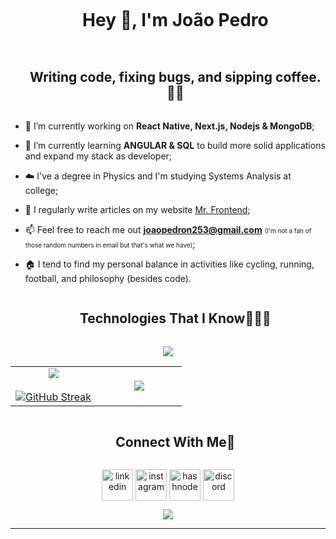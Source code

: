 <!--h1 without bottom border-->
<div id="user-content-toc">
  <ul align="center">
    <summary><h1 style="display: inline-block">Hey 👋, I'm João Pedro</h1></summary>
  </ul>
</div>

<!--h2 without bottom border-->
<div id="user-content-toc">
  <ul align="center">
    <summary><h2 style="display: inline-block">Writing code, fixing bugs, and sipping coffee. 👨‍💻</h2></summary>
  </ul>
</div>

<!--Intro start-->

- 🔭 I’m currently working on **React Native, Next.js, Nodejs & MongoDB**;

- 🌱 I’m currently learning **ANGULAR & SQL** to build more solid applications and expand my stack as developer;

- ☁️ I've a degree in Physics and I'm studying Systems Analysis at college;

- 📝 I regularly write articles on my website [Mr. Frontend](https://mrfrontend.tech/);

- 📫 Feel free to reach me out **joaopedron253@gmail.com** <span style="font-size: 10px">(I'm not a fan of those random numbers in email but that's what we have)</span>;

- 🏠 I tend to find my personal balance in activities like cycling, running, football, and philosophy (besides code).
<!--Intro end-->


<!--h1 without bottom border-->
<div id="user-content-toc">
  <ul align="center">
    <summary><h2 style="display: inline-block">Technologies That I Know👨🏻‍💻</h2></summary>
  </ul>
</div>
<!--tech stack icons-->
<p align="center">
  <a href="https://skillicons.dev">
    <img src="https://skillicons.dev/icons?i=react,git,aws,css,express,firebase,github,html,java,js,md,mongodb,mysql,nodejs&perline=14" />
  </a>
</p>

<!--- stats & Trophy (start) -->
<p align="center">
  <!--- stats (start) -->
<table align="center">
<tr border="none">
<td width="50%" align="center">
  
  <img  align="center"  src="https://github-readme-stats.vercel.app/api?username=joaopedronm&theme=dark&show_icons=true&count_private=true" />
  <br></br>
  <a href="https://git.io/streak-stats"><img src="https://streak-stats.demolab.com?user=joaopedronm&theme=dark" alt="GitHub Streak" /></a>
</td>

<td width="50%" align="center">

  <img  align="center"  src="https://github-readme-stats.anuraghazra1.vercel.app/api/top-langs/?username=joaopedronm&theme=dark&hide_border=false&no-bg=true&no-frame=true&langs_count=10"/>
  
  </td>
</tr>
</table>
<!--- stats (end) -->

<!-- Connect with me -->
<!--h2 without bottom border-->
<div id="user-content-toc">
  <ul align="center">
    <summary><h2 style="display: inline-block">Connect With Me🤝</h2></summary>
  </ul>
</div>

<!--icons and links-->
<p align="center">
<a href="https://www.linkedin.com/in/joaopedronascimento/" target="blank"><img align="center" src="https://user-images.githubusercontent.com/88904952/234979284-68c11d7f-1acc-4f0c-ac78-044e1037d7b0.png" alt="linkedin" height="50" width="50" /></a>
<a href="https://www.instagram.com/mr.frontend_/" target="blank"><img align="center" src="https://user-images.githubusercontent.com/88904952/234981169-2dd1e58f-4b7e-468c-8213-034ba62156c3.png" alt="instagram" height="50" width="50" /></a>
<a href="https://mrfrontend.tech/" target="blank"><img align="center" src="https://cdn-icons-png.flaticon.com/512/8743/8743996.png" alt="hashnode" height="50" width="50" /></a>
<a href="https://discordapp.com/users/joaopedro_nas" target="blank"><img align="center" src="https://user-images.githubusercontent.com/88904952/234982627-019fd336-6248-453c-9b05-97c13fd1d207.png" alt="discord" height="50" width="50" /></a>
  
</p>

<!--profile visit count-->
<div align="center">
  
[![](https://visitcount.itsvg.in/api?id=joaopedronm&label=Profile%20Views&color=0&icon=2&pretty=false)](https://visitcount.itsvg.in)
  
</div>

---
